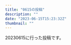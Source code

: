 ```yaml
---
title: "0615の投稿"
description: ""
date: "2023-06-15T15:23:32Z"
thumbnail: ""
---
```

20230615に行った投稿です。
<!--more-->
